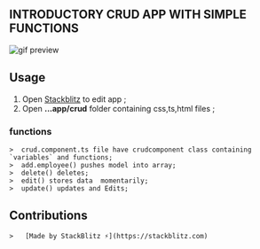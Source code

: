 ## INTRODUCTORY CRUD APP  WITH SIMPLE FUNCTIONS

![gif preview](https://user-images.githubusercontent.com/40483589/71363982-dd00ff00-25c0-11ea-88d4-3712b06f77f0.gif)


## Usage
1. Open [Stackblitz](https://stackblitz.com/edit/hjkdashfu) to edit app ;
2. Open **...app/crud** folder containing css,ts,html files ; 

### functions
    >  crud.component.ts file have crudcomponent class containing `variables` and functions;
    >  add.employee() pushes model into array;
    >  delete() deletes;
    >  edit() stores data  momentarily;
    >  update() updates and Edits;
## Contributions
    >   [Made by StackBlitz ⚡️](https://stackblitz.com)

